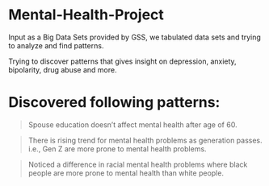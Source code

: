 # Mental-Health-Project

Input as a Big Data Sets provided by GSS, we tabulated data sets and trying to analyze and find patterns. 

Trying to discover patterns that gives insight on depression, anxiety, bipolarity, drug abuse and more.

# Discovered following patterns:
> Spouse education doesn’t affect mental health after age of 60. 

> There is rising trend for mental health problems as generation passes. i.e., Gen Z are more prone to mental health problems. 

> Noticed a difference in racial mental health problems where black people are more prone to mental health than white people. 

